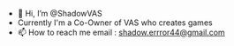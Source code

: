 - 👋 Hi, I’m @ShadowVAS
- Currently I'm a Co-Owner of VAS who creates games
- 📫 How to reach me email : shadow.errror44@gmail.com
  

<!---
ShadowVAS/ShadowVAS is a ✨ special ✨ repository because its `README.md` (this file) appears on your GitHub profile.
You can click the Preview link to take a look at your changes.
--->
